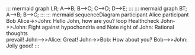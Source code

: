 ::: mermaid
graph LR;
    A-->B;
    B-->C;
    C-->D;
    D-->E;
:::
::: mermaid
graph BT;
A-->B;
B-->C;
:::
::: mermaid
sequenceDiagram
    participant Alice
    participant Bob
    Alice->>John: Hello John, how are you?
    loop Healthcheck
        John->>John: Fight against hypochondria
    end
    Note right of John: Rational thoughts <br/>prevail!
    John-->>Alice: Great!
    John->>Bob: How about you?
    Bob-->>John: Jolly good!
:::